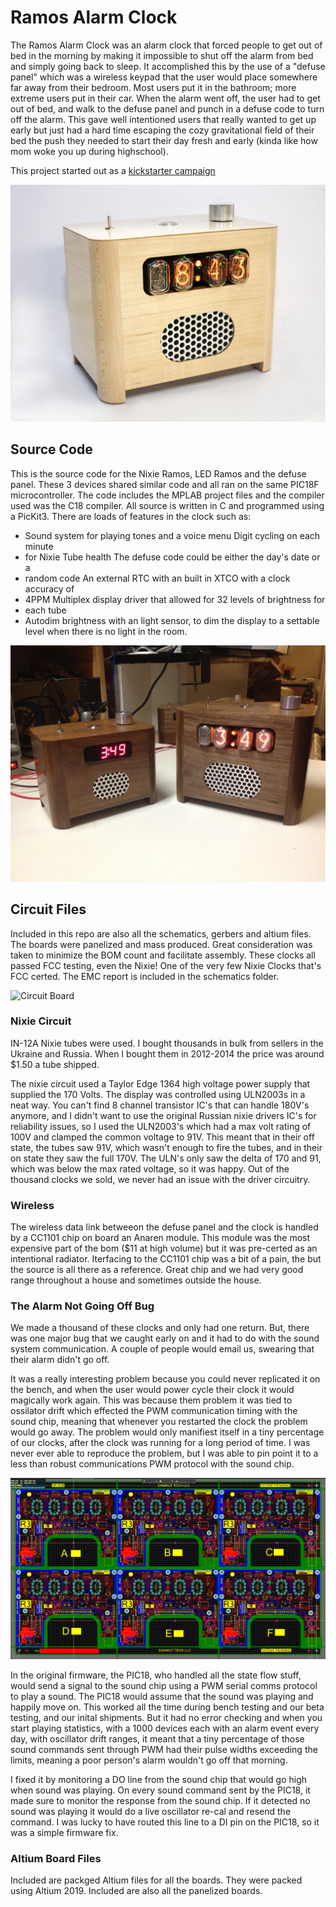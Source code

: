 # Ramos Alarm Clock

The Ramos Alarm Clock was an alarm clock that forced people to get out of bed in
the morning by making it impossible to shut off the alarm from bed and simply
going back to sleep. It accomplished this by the use of a "defuse panel" which
was a wireless keypad that the user would place somewhere far away from their
bedroom. Most users put it in the bathroom; more extreme users put in their
car. When the alarm went off, the user had to get out of bed, and walk to the
defuse panel and punch in a defuse code to turn off the alarm. This gave well
intentioned users that really wanted to get up early but just had a hard time
escaping the cozy gravitational field of their bed the push they needed to start
their day fresh and early (kinda like how mom woke you up during highschool).

This project started out as a [kickstarter campaign](https://www.kickstarter.com/projects/2074185253/ramos-alarm-clock)

![Maple Nixie Ramos](images/maple.jpg?raw=true "Nixie_Ramos")

## Source Code

This is the source code for the Nixie Ramos, LED Ramos and the defuse panel.
These 3 devices shared similar code and all ran on the same PIC18F
microcontroller. The code includes the MPLAB project files and the compiler used
was the C18 compiler. All source is written in C and programmed using a PicKit3.
There are loads of features in the clock such as:

* Sound system for playing tones and a voice menu Digit cycling on each minute
* for Nixie Tube health The defuse code could be either the day's date or a
* random code An external RTC with an built in XTCO with a clock accuracy of
* 4PPM Multiplex display driver that allowed for 32 levels of brightness for
* each
    tube
* Autodim brightness with an light sensor, to dim the display to a settable
    level when there is no light in the room.

![LED Ramos left and Nixie Ramos right](images/IMG_1116.JPG?raw=true
"LED_Nixie_Ramos")

## Circuit Files

Included in this repo are also all the schematics, gerbers and altium files. The
boards were panelized and mass produced. Great consideration was taken to
minimize the BOM count and facilitate assembly. These clocks all passed FCC
testing, even the Nixie! One of the very few Nixie Clocks that's FCC certed. The
EMC report is included in the schematics folder.

![Circuit Board](images/nixie_board.gif?raw=true "Nixie board")

### Nixie Circuit

IN-12A Nixie tubes were used. I bought thousands in bulk from sellers in the
Ukraine and Russia. When I bought them in 2012-2014 the price was around $1.50 a
tube shipped. 

The nixie circuit used a Taylor Edge 1364 high voltage power supply that
supplied the 170 Volts. The display was controlled using ULN2003s in a neat way.
You can't find 8 channel transistor IC's that can handle 180V's anymore, and I
didn't want to use the original Russian nixie drivers IC's for reliability
issues, so I used the ULN2003's which had a max volt rating of 100V and clamped
the common voltage to 91V. This meant that in their off state, the tubes saw
91V, which wasn't enough to fire the tubes, and in their on state they saw the
full 170V. The ULN's only saw the delta of 170 and 91, which was below the max
rated voltage, so it was happy. Out of the thousand clocks we sold, we never had
an issue with the driver circuitry. 

### Wireless

The wireless data link betweeon the defuse panel and the clock is handled by a
CC1101 chip on board an Anaren module. This module was the most expensive part
of the bom ($11 at high volume) but it was pre-certed as an intentional
radiator. Iterfacing to the CC1101 chip was a bit of a pain, the but the source
is all there as a reference. Great chip and we had very good range throughout a
house and sometimes outside the house.

### The Alarm Not Going Off Bug

We made a thousand of these clocks and only had one return. But, there was one
major bug that we caught early on and it had to do with the sound system
communication. A couple of people would email us, swearing that their alarm
didn't go off.

It was a really interesting problem because you could never replicated it on the
bench, and when the user would power cycle their clock it would magically work
again. This was because them problem it was tied to ossilator drift which
effected the PWM communication timing with the sound chip, meaning that whenever
you restarted the clock the problem would go away. The problem would only
manifiest itself in a tiny percentage of our clocks, after the clock was running
for a long period of time. I was never ever able to reproduce the problem, but I
was able to pin point it to a less than robust communications PWM protocol with
the sound chip.

![Panelized boards](images/panelized_nixie.PNG?raw=true "Panelized Board")

In the original firmware, the PIC18, who handled all the state flow stuff, would
send a signal to the sound chip using a PWM serial comms protocol to play a
sound. The PIC18 would assume that the sound was playing and happily move on.
This worked all the time during bench testing and our beta testing, and our
inital shipments. But it had no error checking and when you start playing
statistics, with a 1000 devices each with an alarm event every day, with
oscillator drift ranges, it meant that a tiny percentage of those sound commands
sent through PWM had their pulse widths exceeding the limits, meaning a poor
person's alarm wouldn't go off that morning. 

I fixed it by monitoring a DO line from the sound chip that would go high when
sound was playing. On every sound command sent by the PIC18, it made sure to
monitor the response from the sound chip. If it detected no sound was playing it
would do a live oscillator re-cal and resend the command. I was lucky to have
routed this line to a DI pin on the PIC18, so it was a simple firmware fix. 

### Altium Board Files

Included are packged Altium files for all the boards. They were packed using
Altium 2019. Included are also all the panelized boards.
